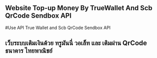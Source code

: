 ## Website Top-up Money By TrueWallet And Scb QrCode Sendbox API
#Use API True Wallet and Scb QrCode Sendbox API


## เว็บระบบเติมเงินด้วย ทรูมันนี่ วอเล็ท และ เติมผ่าน QrCode ธนาคาร ไทยพาณิชย์
